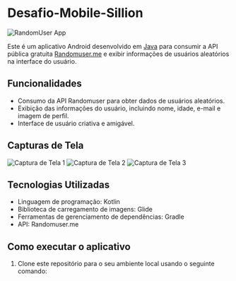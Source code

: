 # Desafio-Mobile-Sillion

![RandomUser App](./Desafio-Mobile-Sillion/readme-assets/logo.png)

Este é um aplicativo Android desenvolvido em [Java]([https://www.oracle.com/java/technologies/mobile-devices-downloads.html]) para consumir a API pública gratuita [Randomuser.me](https://randomuser.me/api/) e exibir informações de usuários aleatórios na interface do usuário.

## Funcionalidades

- Consumo da API Randomuser para obter dados de usuários aleatórios.
- Exibição das informações do usuário, incluindo nome, idade, e-mail e imagem de perfil.
- Interface de usuário criativa e amigável.

## Capturas de Tela

![Captura de Tela 1](https://url_da_imagem)
![Captura de Tela 2](https://url_da_imagem)
![Captura de Tela 3](https://url_da_imagem)

## Tecnologias Utilizadas

- Linguagem de programação: Kotlin
- Biblioteca de carregamento de imagens: Glide
- Ferramentas de gerenciamento de dependências: Gradle
- API: Randomuser.me

## Como executar o aplicativo

1. Clone este repositório para o seu ambiente local usando o seguinte comando:

